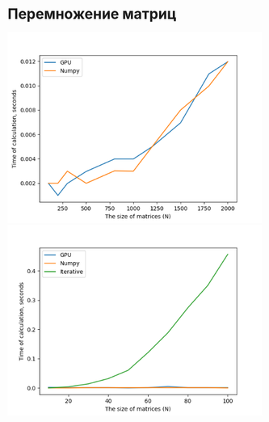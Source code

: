# Перемножение матриц

![gpu vs numpy](/assets/gpu%20vs%20numpy.png)
![iterative](/assets/iterative.png)
